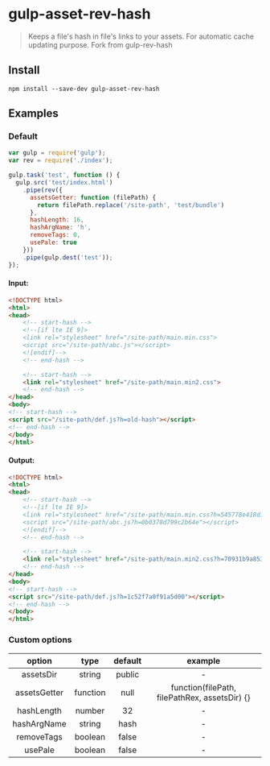 gulp-asset-rev-hash
=============

> Keeps a file's hash in file's links to your assets. For automatic cache updating purpose.
> Fork from gulp-rev-hash

## Install

```
npm install --save-dev gulp-asset-rev-hash
```


## Examples

### Default

```js
var gulp = require('gulp');
var rev = require('./index');

gulp.task('test', function () {
  gulp.src('test/index.html')
    .pipe(rev({
      assetsGetter: function (filePath) {
        return filePath.replace('/site-path', 'test/bundle')
      },
      hashLength: 16,
      hashArgName: 'h',
      removeTags: 0,
      usePale: true
    }))
    .pipe(gulp.dest('test'));
});
```

#### Input:

```html
<!DOCTYPE html>
<html>
<head>
    <!-- start-hash -->
    <!--[if lte IE 9]>
    <link rel="stylesheet" href="/site-path/main.min.css">
    <script src="/site-path/abc.js"></script>
    <![endif]-->
    <!-- end-hash -->

    <!-- start-hash -->
    <link rel="stylesheet" href="/site-path/main.min2.css">
    <!-- end-hash -->
</head>
<body>
<!-- start-hash -->
<script src="/site-path/def.js?h=old-hash"></script>
<!-- end-hash -->
</body>
</html>
```

#### Output:

```html
<!DOCTYPE html>
<html>
<head>
    <!-- start-hash -->
    <!--[if lte IE 9]>
    <link rel="stylesheet" href="/site-path/main.min.css?h=545778e418d1317d">
    <script src="/site-path/abc.js?h=0b0378d799c2b64e"></script>
    <![endif]-->
    <!-- end-hash -->

    <!-- start-hash -->
    <link rel="stylesheet" href="/site-path/main.min2.css?h=70931b9a8532fcce">
    <!-- end-hash -->
</head>
<body>
<!-- start-hash -->
<script src="/site-path/def.js?h=1c52f7a0f91a5d00"></script>
<!-- end-hash -->
</body>
</html>
```

### Custom options

|    option    |   type   | default |                    example                    |
|:------------:|:--------:|:-------:|:---------------------------------------------:|
|   assetsDir  |  string  |  public |                       -                       |
| assetsGetter | function |   null  | function(filePath, filePathRex, assetsDir) {} |
|  hashLength  |  number  |    32   |                       -                       |
| hashArgName  | string   | hash    | -                                             |
| removeTags   | boolean  | false   | -                                             |
| usePale      | boolean  | false   | -                                             |
